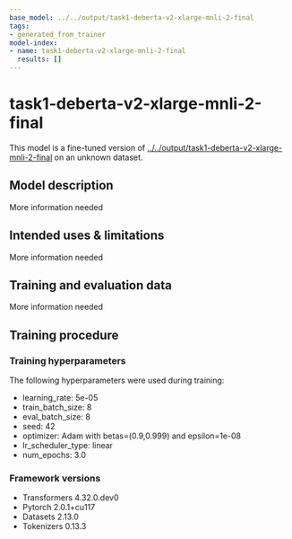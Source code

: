 ```yaml
---
base_model: ../../output/task1-deberta-v2-xlarge-mnli-2-final
tags:
- generated_from_trainer
model-index:
- name: task1-deberta-v2-xlarge-mnli-2-final
  results: []
---
```


<!-- This model card has been generated automatically according to the information the Trainer had access to. You
should probably proofread and complete it, then remove this comment. -->

# task1-deberta-v2-xlarge-mnli-2-final

This model is a fine-tuned version of [../../output/task1-deberta-v2-xlarge-mnli-2-final](https://huggingface.co/../../output/task1-deberta-v2-xlarge-mnli-2-final) on an unknown dataset.

## Model description

More information needed

## Intended uses & limitations

More information needed

## Training and evaluation data

More information needed

## Training procedure

### Training hyperparameters

The following hyperparameters were used during training:
- learning_rate: 5e-05
- train_batch_size: 8
- eval_batch_size: 8
- seed: 42
- optimizer: Adam with betas=(0.9,0.999) and epsilon=1e-08
- lr_scheduler_type: linear
- num_epochs: 3.0

### Framework versions

- Transformers 4.32.0.dev0
- Pytorch 2.0.1+cu117
- Datasets 2.13.0
- Tokenizers 0.13.3
